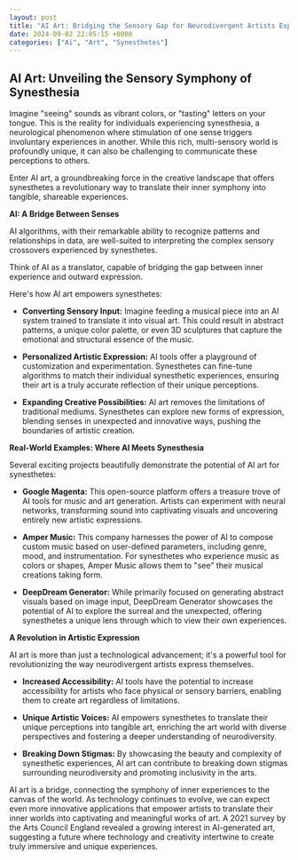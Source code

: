 ```yaml
---
layout: post
title: "AI Art: Bridging the Sensory Gap for Neurodivergent Artists Experiencing Synesthesia"
date: 2024-09-02 22:05:15 +0000
categories: ["Ai", "Art", "Synesthetes"]
---
```


## AI Art: Unveiling the Sensory Symphony of Synesthesia

Imagine "seeing" sounds as vibrant colors, or "tasting" letters on your tongue. This is the reality for individuals experiencing synesthesia, a neurological phenomenon where stimulation of one sense triggers involuntary experiences in another. While this rich, multi-sensory world is profoundly unique, it can also be challenging to communicate these perceptions to others. 

Enter AI art, a groundbreaking force in the creative landscape that offers synesthetes a revolutionary way to translate their inner symphony into tangible, shareable experiences. 

**AI: A Bridge Between Senses**

AI algorithms, with their remarkable ability to recognize patterns and relationships in data, are well-suited to interpreting the complex sensory crossovers experienced by synesthetes. 

Think of AI as a translator, capable of bridging the gap between inner experience and outward expression.  

Here's how AI art empowers synesthetes:

* **Converting Sensory Input:** Imagine feeding a musical piece into an AI system trained to translate it into visual art. This could result in abstract patterns, a unique color palette, or even 3D sculptures that capture the emotional and structural essence of the music.

* **Personalized Artistic Expression:** AI tools offer a playground of customization and experimentation. Synesthetes can fine-tune algorithms to match their individual synesthetic experiences, ensuring their art is a truly accurate reflection of their unique perceptions.

* **Expanding Creative Possibilities:** AI art removes the limitations of traditional mediums. Synesthetes can explore new forms of expression, blending senses in unexpected and innovative ways, pushing the boundaries of artistic creation.

**Real-World Examples: Where AI Meets Synesthesia**

Several exciting projects beautifully demonstrate the potential of AI art for synesthetes:

* **Google Magenta:** This open-source platform offers a treasure trove of AI tools for music and art generation. Artists can experiment with neural networks, transforming sound into captivating visuals and uncovering entirely new artistic expressions.

* **Amper Music:** This company harnesses the power of AI to compose custom music based on user-defined parameters, including genre, mood, and instrumentation. For synesthetes who experience music as colors or shapes, Amper Music allows them to "see" their musical creations taking form.

* **DeepDream Generator:**  While primarily focused on generating abstract visuals based on image input, DeepDream Generator showcases the potential of AI to explore the surreal and the unexpected, offering synesthetes a unique lens through which to view their own experiences.

**A Revolution in Artistic Expression**

AI art is more than just a technological advancement; it's a powerful tool for revolutionizing the way neurodivergent artists express themselves. 

* **Increased Accessibility:** AI tools have the potential to increase accessibility for artists who face physical or sensory barriers, enabling them to create art regardless of limitations.

* **Unique Artistic Voices:** AI empowers synesthetes to translate their unique perceptions into tangible art, enriching the art world with diverse perspectives and fostering a deeper understanding of neurodiversity.

* **Breaking Down Stigmas:** By showcasing the beauty and complexity of synesthetic experiences, AI art can contribute to breaking down stigmas surrounding neurodiversity and promoting inclusivity in the arts.

AI art is a bridge, connecting the symphony of inner experiences to the canvas of the world. As technology continues to evolve, we can expect even more innovative applications that empower artists to translate their inner worlds into captivating and meaningful works of art.  A 2021 survey by the Arts Council England revealed a growing interest in AI-generated art, suggesting a future where technology and creativity intertwine to create truly immersive and unique experiences. 



